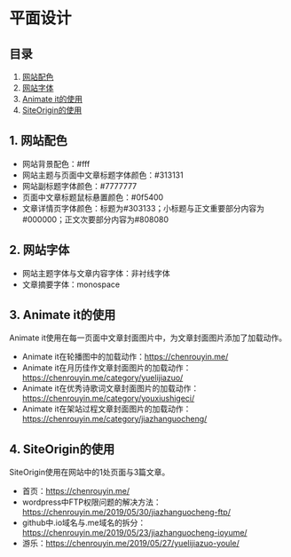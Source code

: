 # 平面设计

## 目录
1. [网站配色](#1)
2. [网站字体](#2)
3. [Animate it的使用](#3)
4. [SiteOrigin的使用](#4)

## <a id="1">1. 网站配色</a>
- 网站背景配色：#fff
- 网站主题与页面中文章标题字体颜色：#313131
- 网站副标题字体颜色：#7777777
- 页面中文章标题鼠标悬置颜色：#0f5400
- 文章详情页字体颜色：标题为#303133；小标题与正文重要部分内容为#000000；正文次要部分内容为#808080

## <a id="2">2. 网站字体</a>
- 网站主题字体与文章内容字体：非衬线字体
- 文章摘要字体：monospace

## <a id="3">3. Animate it的使用</a>
Animate it使用在每一页面中文章封面图片中，为文章封面图片添加了加载动作。
- Animate it在轮播图中的加载动作：https://chenrouyin.me/
- Animate it在月历佳作文章封面图片的加载动作：https://chenrouyin.me/category/yuelijiazuo/
- Animate it在优秀诗歌词文章封面图片的加载动作：https://chenrouyin.me/category/youxiushigeci/
- Animate it在架站过程文章封面图片的加载动作：https://chenrouyin.me/category/jiazhanguocheng/

## <a id="4">4. SiteOrigin的使用</a>
SiteOrigin使用在网站中的1处页面与3篇文章。
- 首页：https://chenrouyin.me/
- wordpress中FTP权限问题的解决方法：https://chenrouyin.me/2019/05/30/jiazhanguocheng-ftp/
- github中.io域名与.me域名的拆分：https://chenrouyin.me/2019/05/23/jiazhanguocheng-ioyume/
- 游乐：https://chenrouyin.me/2019/05/27/yuelijiazuo-youle/






